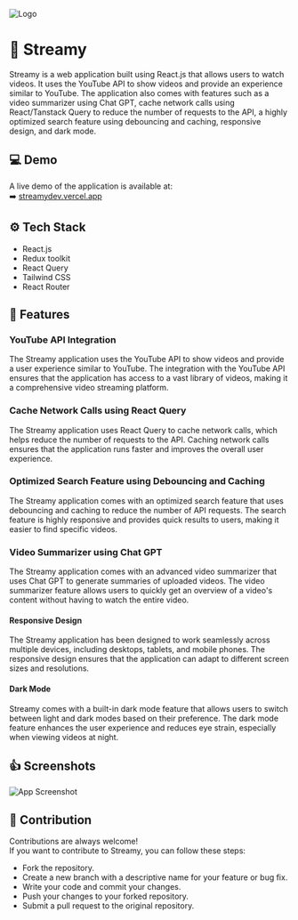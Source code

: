 
![Logo](https://i.imgur.com/a1Ck04B.png)


# 🎉 Streamy
Streamy is a web application built using React.js that allows users to watch videos. It  uses the YouTube API to show videos and provide an experience similar to YouTube. The application also comes with features such as a video summarizer using Chat GPT, cache network calls using React/Tanstack Query to reduce the number of requests to the API, a highly optimized search feature using debouncing and caching, responsive design, and dark mode.


## 💻 Demo
A live demo of the application is available at:\
➡️ [streamydev.vercel.app](https://streamydev.vercel.app/)


## ⚙️ Tech Stack
- React.js
- Redux toolkit 
- React Query
- Tailwind CSS
- React Router



## 🚀 Features

### **YouTube API Integration**

The Streamy application uses the YouTube API to show videos and provide a user experience similar to YouTube. The integration with the YouTube API ensures that the application has access to a vast library of videos, making it a comprehensive video streaming platform.

### **Cache Network Calls using React Query**

The Streamy application uses React Query to cache network calls, which helps reduce the number of requests to the API. Caching network calls ensures that the application runs faster and improves the overall user experience.

### **Optimized Search Feature using Debouncing and Caching**

The Streamy application comes with an optimized search feature that uses debouncing and caching to reduce the number of API requests. The search feature is highly responsive and provides quick results to users, making it easier to find specific videos.

### **Video Summarizer using Chat GPT**

The Streamy application comes with an advanced video summarizer that uses Chat GPT to generate summaries of uploaded videos. The video summarizer feature allows users to quickly get an overview of a video's content without having to watch the entire video.

#### **Responsive Design**

The Streamy application has been designed to work seamlessly across multiple devices, including desktops, tablets, and mobile phones. The responsive design ensures that the application can adapt to different screen sizes and resolutions.

#### **Dark Mode**

Streamy comes with a built-in dark mode feature that allows users to switch between light and dark modes based on their preference. The dark mode feature enhances the user experience and reduces eye strain, especially when viewing videos at night.

## 👍 Screenshots


![App Screenshot](https://i.imgur.com/s5Jt9CT.png)

## 🤝 Contribution

Contributions are always welcome!\
If you want to contribute to Streamy, you can follow these steps:

- Fork the repository.
- Create a new branch with a descriptive name for your feature or bug fix.
- Write your code and commit your changes.
- Push your changes to your forked repository.
- Submit a pull request to the original repository.


